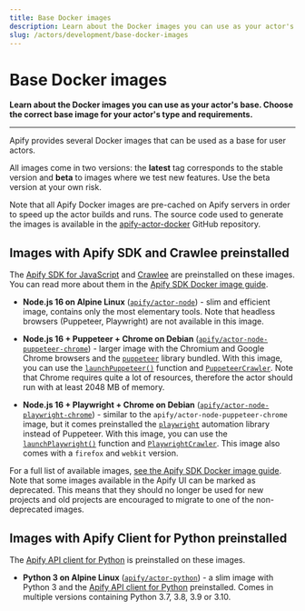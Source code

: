 ```yaml
---
title: Base Docker images
description: Learn about the Docker images you can use as your actor's base. Choose the correct base image for your actor's type and requirements.
slug: /actors/development/base-docker-images
---
```


# [](#base-docker-images) Base Docker images

**Learn about the Docker images you can use as your actor's base. Choose the correct base image for your actor's type and requirements.**

---

Apify provides several Docker images that can be used as a base for user actors.

All images come in two versions: the **latest** tag corresponds to the stable version and **beta** to images where we test new features. Use the beta version at your own risk.

Note that all Apify Docker images are pre-cached on Apify servers in order to speed up the actor builds and runs. The source code used to generate the images is available in the [apify-actor-docker](https://github.com/apify/apify-actor-docker) GitHub repository.

## [](#apify-sdk-actor-images) Images with Apify SDK and Crawlee preinstalled

The [Apify SDK for JavaScript](https://sdk.apify.com) and [Crawlee](https://crawlee.dev/) are preinstalled on these images. You can read more about them in the [Apify SDK Docker image guide](https://sdk.apify.com/docs/guides/docker-images).

- **Node.js 16 on Alpine Linux** ([`apify/actor-node`](https://hub.docker.com/r/apify/actor-node/)) - slim and efficient image, contains only the most elementary tools. Note that headless browsers (Puppeteer, Playwright) are not available in this image.

- **Node.js 16 + Puppeteer + Chrome on Debian** ([`apify/actor-node-puppeteer-chrome`](https://hub.docker.com/r/apify/actor-node-puppeteer-chrome/)) - larger image with the Chromium and Google Chrome browsers and the [`puppeteer`](https://github.com/puppeteer/puppeteer) library bundled. With this image, you can use the [`launchPuppeteer()`](https://crawlee.dev/api/puppeteer-crawler/function/launchPuppeteer) function and [`PuppeteerCrawler`](https://crawlee.dev/api/puppeteer-crawler/class/PuppeteerCrawler). Note that Chrome requires quite a lot of resources, therefore the actor should run with at least 2048 MB of memory.

- **Node.js 16 + Playwright + Chrome on Debian**  ([`apify/actor-node-playwright-chrome`](https://hub.docker.com/r/apify/actor-node-playwright-chrome/)) - similar to the `apify/actor-node-puppeteer-chrome` image, but it comes preinstalled the [`playwright`](https://github.com/microsoft/playwright) automation library instead of Puppeteer. With this image, you can use the [`launchPlaywright()`](https://crawlee.dev/api/playwright-crawler/function/launchPlaywright) function and [`PlaywrightCrawler`](https://crawlee.dev/api/playwright-crawler/class/PlaywrightCrawler). This image also comes with a `firefox` and `webkit` version.

For a full list of available images, [see the Apify SDK Docker image guide](https://sdk.apify.com/docs/guides/docker-images). Note that some images available in the Apify UI can be marked as deprecated. This means that they should no longer be used for new projects and old projects are encouraged to migrate to one of the non-deprecated images.

## [](#python-actor-images) Images with Apify Client for Python preinstalled

The [Apify API client for Python](https://docs.apify.com/apify-client-python) is preinstalled on these images.

- **Python 3 on Alpine Linux** ([`apify/actor-python`](https://hub.docker.com/r/apify/actor-python/)) - a slim image with Python 3 and the [Apify API client for Python](https://docs.apify.com/apify-client-python) preinstalled. Comes in multiple versions containing Python 3.7, 3.8, 3.9 or 3.10.
